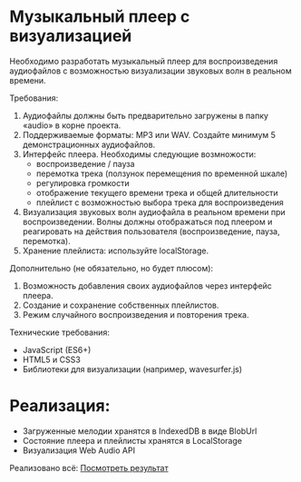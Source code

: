 # Музыкальный плеер с визуализацией

Необходимо разработать музыкальный плеер для воспроизведения аудиофайлов с возможностью визуализации звуковых волн в реальном времени.

Требования:
  1. Аудиофайлы должны быть предварительно загружены в папку «audio» в корне проекта.
  2. Поддерживаемые форматы: MP3 или WAV. Создайте минимум 5 демонстрационных аудиофайлов.
  3. Интерфейс плеера. Необходимы следующие возмножости:
      - воспроизведение / пауза
      - перемотка трека (ползунок перемещения по временной шкале)
      - регулировка громкости
      - отображение текущего времени трека и общей длительности
      - плейлист с возможностью выбора трека для воспроизведения
  4. Визуализация звуковых волн аудиофайла в реальном времени при воспроизведении. Волны должны отображаться под плеером и реагировать на действия пользователя (воспроизведение, пауза, перемотка).
  5. Хранение плейлиста: используйте localStorage.

Дополнительно (не обязательно, но будет плюсом):
  1. Возможность добавления своих аудиофайлов через интерфейс плеера.
  2. Создание и сохранение собственных плейлистов.
  3. Режим случайного воспроизведения и повторения трека.

Технические требования:
  - JavaScript (ES6+)
  - HTML5 и CSS3
  - Библиотеки для визуализации (например, wavesurfer.js)

# Реализация:
  - Загруженные мелодии хранятся в IndexedDB в виде BlobUrl
  - Состояние плеера и плейлисты хранятся в LocalStorage
  - Визуализация Web Audio API

Реализовано всё: <a href="">Посмотреть результат</a>
